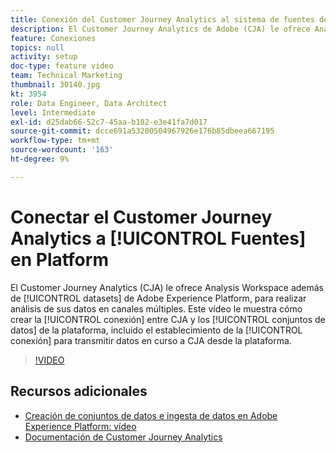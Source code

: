 ```yaml
---
title: Conexión del Customer Journey Analytics al sistema de fuentes de datos en Platform
description: El Customer Journey Analytics de Adobe (CJA) le ofrece Analysis Workspace sobre los conjuntos de datos de Adobe Experience Platform para realizar análisis de sus datos en canales múltiples. Este vídeo le muestra cómo establecer la conexión entre CJA y los conjuntos de datos de Platform, incluido el establecimiento de la conexión para transmitir datos en curso a CJA desde Platform.
feature: Conexiones
topics: null
activity: setup
doc-type: feature video
team: Technical Marketing
thumbnail: 30140.jpg
kt: 3954
role: Data Engineer, Data Architect
level: Intermediate
exl-id: d25dab66-52c7-45aa-b102-e3e41fa7d017
source-git-commit: dcce691a53200504967926e176b85dbeea667195
workflow-type: tm+mt
source-wordcount: '163'
ht-degree: 9%

---
```


# Conectar el Customer Journey Analytics a [!UICONTROL Fuentes] en Platform

El Customer Journey Analytics (CJA) le ofrece Analysis Workspace además de [!UICONTROL datasets] de Adobe Experience Platform, para realizar análisis de sus datos en canales múltiples. Este vídeo le muestra cómo crear la [!UICONTROL conexión] entre CJA y los [!UICONTROL conjuntos de datos] de la plataforma, incluido el establecimiento de la [!UICONTROL conexión] para transmitir datos en curso a CJA desde la plataforma.

>[!VIDEO](https://video.tv.adobe.com/v/30140/?quality=12&enable10seconds=on&speedcontrol=on)

## Recursos adicionales

* [Creación de conjuntos de datos e ingesta de datos en Adobe Experience Platform: vídeo](https://docs.adobe.com/content/help/en/platform-learn/tutorials/data-ingestion/create-datasets-and-ingest-data.html)
* [Documentación de Customer Journey Analytics](https://docs.adobe.com/content/help/es-ES/analytics-platform/using/cja-landing.html)
